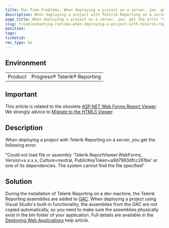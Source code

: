 ```yaml
---
title: Run Time Problems. When deploying a project on a server, you  get the error "Could not load file or assembly 'Telerik.ReportViewer.WebForms' or one of its dependencies".
description: When deploying a project with Telerik Reporting on a server, you  get the following error "Could not load file or assembly 'Telerik.ReportViewer.WebForms', Version=x.x.x.x, Culture=neutral, PublicKeyToken=a9d7983dfcc261be or one of its dependencies. The system cannot find the file specified".
page_title: When deploying a project on a server, you  get the error "Could not load file or assembly 'Telerik.ReportViewer.WebForms' or one of its dependencies".
slug: troubleshooting-runtime-when-deploying-a-project-with-telerik-reporting-on-a-server-you-get-error-could-not-load-file-or-assembly-telerik-reportviewer-webforms
position: 
tags: 
ticketid: 
res_type: kb
---
```


## Environment
<table>
	<tr>
		<td>Product</td>
		<td>Progress® Telerik® Reporting</td>
	</tr>
</table>

## Important
This article is related to the obsolete [ASP.NET Web Forms Report Viewer](../asp-net-report-viewer). We strongly advice to [Migrate to the HTML5 Viewer](https://www.telerik.com/support/kb/reporting/details/migrate-to-the-html5-viewer-from-the-old-asp.net-webforms-reportviewer-control).

## Description
When deploying a project with Telerik Reporting on a server, you  get the following error: 

"Could not load file or assembly 'Telerik.ReportViewer.WebForms, Version=x.x.x.x, Culture=neutral, PublicKeyToken=a9d7983dfcc261be' or one of its dependencies. The system cannot find the file specified"
## Solution
During the installation of Telerik Reporting on a dev machine, the Telerik Reporting assemblies are added to [GAC](https://docs.microsoft.com/en-us/dotnet/framework/app-domains/gac). When deploying a project using Visual Studio's built-in functionality, the assemblies from the _GAC_ are not copied automatically, so you need to make sure the assemblies physically exist in the _bin_ folder of your application. Full details are available in the [Deploying Web Applications](../installation-deploying-on-web-application) help article.
